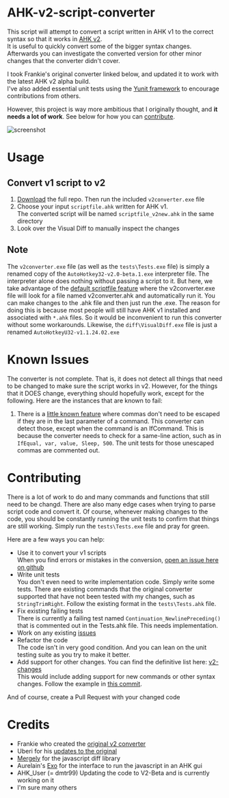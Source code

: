 # AHK-v2-script-converter
This script will attempt to convert a script written in AHK v1 to the correct syntax so that it works in [AHK v2](https://autohotkey.com/v2/).  
It is useful to quickly convert some of the bigger syntax changes. Afterwards you can investigate the converted version for other minor changes that the converter didn't cover.

I took Frankie's original converter linked below, and updated it to work with the latest AHK v2 alpha build.  
I've also added essential unit tests using the [Yunit framework](https://github.com/Uberi/Yunit) to encourage contributions from others.

However, this project is way more ambitious that I originally thought, and __it needs a lot of work__. See below for how you can [contribute](#contributing).

![screenshot](https://github.com/mmikeww/AHK-v2-script-converter/blob/master/screenshot.jpg)

# Usage
## Convert v1 script to v2
1. [Download](https://github.com/mmikeww/AHK-v2-script-converter/archive/master.zip) the full repo. Then run the included `v2converter.exe` file
2. Choose your input `scriptfile.ahk` written for AHK v1.  
   The converted script will be named `scriptfile_v2new.ahk` in the same directory
3. Look over the Visual Diff to manually inspect the changes

## Note
The `v2converter.exe` file (as well as the `tests\Tests.exe` file) is simply a renamed copy of the `AutoHotkey32-v2.0-beta.1.exe` interpreter file. The interpreter alone does nothing without passing a script to it. But here, we take advantage of the [default scriptfile feature](https://lexikos.github.io/v2/docs/Scripts.htm#defaultfile) where the v2converter.exe file will look for a file named v2converter.ahk and automatically run it. You can make changes to the .ahk file and then just run the .exe. The reason for doing this is because most people will still have AHK v1 installed and associated with `*.ahk` files. So it would be inconvenient to run this converter without some workarounds. Likewise, the `diff\VisualDiff.exe` file is just a renamed `AutoHotkeyU32-v1.1.24.02.exe`

# Known Issues
The converter is not complete. That is, it does not detect all things that need to be changed to make sure the script works in v2. However, for the things that it DOES change, everything should hopefully work, except for the following. Here are the instances that are known to fail:
1. There is a [little known feature](https://autohotkey.com/docs/commands/_EscapeChar.htm) where commas don't need to be escaped if they are in the last parameter of a command. This converter can detect those, except when the command is an IfCommand. This is because the converter needs to check for a same-line action, such as in `IfEqual, var, value, Sleep, 500`. The unit tests for those unescaped commas are commented out.

# Contributing
There is a lot of work to do and many commands and functions that still need to be changd. There are also many edge cases when trying to parse script code and convert it. Of course, whenever making changes to the code, you should be constantly running the unit tests to confirm that things are still working. Simply run the `tests\Tests.exe` file and pray for green.  

Here are a few ways you can help:

- Use it to convert your v1 scripts  
  When you find errors or mistakes in the conversion, [open an issue here on github](https://github.com/mmikeww/AHK-v2-script-converter/issues)
- Write unit tests  
  You don't even need to write implementation code. Simply write some tests. There are existing commands that the original converter supported that have not been tested with my changes, such as `StringTrimRight`. Follow the existing format in the `tests\Tests.ahk` file.
- Fix existing failing tests  
  There is currently a failing test named `Continuation_NewlinePreceding()` that is commented out in the Tests.ahk file.
  This needs implementation.
- Work on any existing [issues](https://github.com/mmikeww/AHK-v2-script-converter/issues)
- Refactor the code  
  The code isn't in very good condition. And you can lean on the unit testing suite as you try to make it better.
- Add support for other changes. You can find the definitive list here: [v2-changes](https://autohotkey.com/v2/v2-changes.htm)  
  This would include adding support for new commands or other syntax changes. Follow the example in [this commit](https://github.com/mmikeww/AHK-v2-script-converter/commit/6f9fce882a846b15776431a4b27cac9a2aba30d3).

And of course, create a Pull Request with your changed code

# Credits
- Frankie who created the [original v2 converter](https://autohotkey.com/board/topic/65333-v2-script-converter/)
- Uberi for his [updates to the original](https://autohotkey.com/board/topic/65333-v2-script-converter/?p=419671)
- [Mergely](https://github.com/wickedest/Mergely) for the javascript diff library
- Aurelain's [Exo](https://autohotkey.com/boards/viewtopic.php?t=5714) for the interface to run the javascript in an AHK gui
- AHK_User (= dmtr99) Updating the code to V2-Beta and is currently working on it
- I'm sure many others
